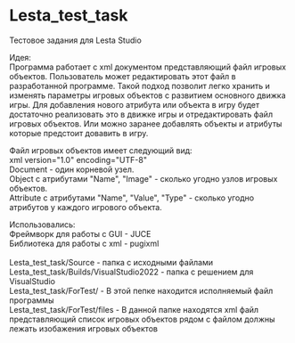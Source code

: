 # Lesta_test_task
Тестовое задания для Lesta Studio</br>

<p>Идея:</br>Программа работает с xml документом представляющий файл игровых объектов. Пользователь может редактировать этот файл в разработанной программе. Такой подход позволит легко хранить и изменять параметры игровых объектов с развитием основного движка игры. Для добавления нового атрибута или объекта в игру будет достаточно реализовать это в движке игры и отредактировать файл игровых объектов. Или можно заранее добавлять объекты и атрибуты которые предстоит довавить в игру.</p>

Файл игровых объектов имеет следующий вид:</br>
    xml version="1.0" encoding="UTF-8"</br>
    Document - один корневой узел.</br>
        Object с атрибутами "Name", "Image" - сколько угодно узлов игровых объектов.</br>
            Attribute с атрибутами "Name", "Value", "Type" - сколько угодно атрибутов у каждого игрового объекта.</br>
            
Использовались:</br>
Фреймворк для работы с GUI - JUCE</br>
Библиотека для работы с xml - pugixml</br>
</br>
Lesta_test_task/Source - папка с исходными файлами</br>
Lesta_test_task/Builds/VisualStudio2022 - папка с решением для VisualStudio</br>
Lesta_test_task/ForTest/ - В этой пепке находится исполняемый файл программы</br>
Lesta_test_task/ForTest/files - В данной папке находятся xml файл представляющий список игровых объектов рядом с файлом должны лежать изобажения игровых объектов
